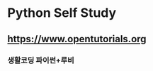 Python Self Study
=================

<https://www.opentutorials.org>
-----------------
### 생활코딩   파이썬+루비
